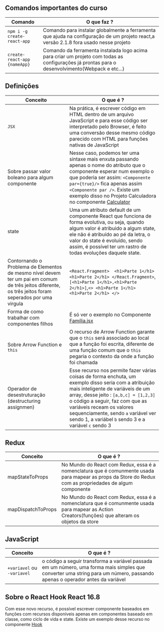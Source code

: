 ## Comandos importantes do curso

| Comando | O que faz ?
|---|--|
| `npm i -g create-react-app`| Comando para instalar globalmente a ferramenta que ajuda na configuração de um projeto react,a versão 2.1.8 fora usado nesse projeto |
| `create-react-app {nameApp}`| Comando da ferramenta instalada logo acima para criar um projeto com todas as configurações já prontas para o desenvolvimento(Webpack e etc...) |


## Definições

| Conceito | O que é ?
|---|--|
| `JSX`| Na prática, é escrever código em HTML dentro de um arquivo JavaScript e para esse código ser interpretado pelo Browser, é feito uma conversão desse mesmo código parecido com HTML para funções nativas de JavaScript |
| Sobre passar valor boleano para algum componente| Nesse caso, podemos ter uma sintaxe mais enxuta passando apenas o nome do atributo que o componente esperar num exemplo o que poderia ser assim: `<Componente par={true}/>` fica apenas assim `<Componente par />`. Existe um exemplo disso no Projeto Calculadora no componente [Calculator](https://github.com/kelvi-ribeiro/curso-react-redux/blob/master/projects/calculadora-react/src/main/Calculator.jsx)|
| state|  Uma um atributo default de um componente React que funciona de forma evolutiva, ou seja, quando algum valor é atribuido a algum state, ele não é atribuído ao pé da letra, o valor do state é evoluído, sendo assim, é possível ter um rastro de todas evoluções daquele state.|
|Contornando o Problema de Elementos de mesmo nível devem ter um pai em comum de três jeitos diferente, os três jeitos foram seperados por uma virgula|`<React.Fragment>  <h1>Parte 1</h1>   <h1>Parte 2</h1> </React.Fragment>`,`[<h1>Parte 1</h1>,<h1>Parte 2</h1>]`,`<> <h1>Parte 1</h1> <h1>Parte 2</h1> </>`|
| Forma de como trabalhar com componentes filhos| É só ver o exemplo no Componente [Família.jsx](https://github.com/kelvi-ribeiro/curso-react-redux/blob/master/exercicios-react/src/components/Familia.jsx)
| Sobre Arrow Function e `this`| O recurso de Arrow Function garante que o `this` será associado ao local que a função foi escrita, diferente de uma função comum que o `this` pegaria o contexto da onde a função foi chamada|
| Operador de desestruturação (destructuring assignmen)| Esse recurso nos permite fazer várias coisas de forma enchuta, um exemplo disso seria com a atribuição mais inteligente de variáveis de um array, desse jeito : `[a,b,c] = [1,2,3]` o código a seguir, faz com que as variáveis receam os valores sequenciamente, sendo `a` variável ver sendo 1, a variábel `b` sendo 3 e a variável `c` sendo 3|

## Redux

| Conceito | O que é ?
| - | - |
| mapStateToProps | No Mundo do React com Redux, essa é a nomenclatura que é comunmente usada para mapear as props da Store do Redux com as propriedades de algum componente|
| mapDispatchToProps | No Mundo do React com Redux, essa é a nomenclatura que é comunmente usada para mapear as Action Creators(funções) que alteram os objetos da store


## JavaScript

| Conceito | O que é ?
| - | - |
| `+variavel` ou `-variavel` | o código a seguir transforma a variável passada em um número, uma forma mais simples que converter uma string para um número, passando apenas o operador antes da variável|


## Sobre o React Hook React  16.8
Com esse novo recurso, é possível escrever componente baseados em funções com recursos disponíveis apenas em componentes baseado em classe, como ciclo de vida e state. Existe um exemplo desse recurso no componente [Hook](https://github.com/kelvi-ribeiro/curso-react-redux/blob/master/exercicios-react/src/components/Hook.jsx)

